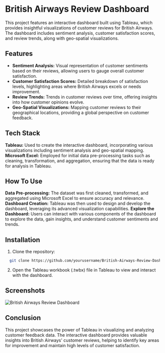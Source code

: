 
# British Airways Review Dashboard

This project features an interactive dashboard built using Tableau, which provides insightful visualizations of customer reviews for British Airways. The dashboard includes sentiment analysis, customer satisfaction scores, and review trends, along with geo-spatial visualizations.


## Features

- **Sentiment Analysis:** Visual representation of customer sentiments based on their reviews, allowing users to gauge overall customer satisfaction.
- **Customer Satisfaction Scores:** Detailed breakdown of satisfaction levels, highlighting areas where British Airways excels or needs improvement.
- **Review Trends:** Trends in customer reviews over time, offering insights into how customer opinions evolve.
- **Geo-Spatial Visualizations:** Mapping customer reviews to their geographical locations, providing a global perspective on customer feedback.


## Tech Stack

**Tableau:** Used to create the interactive dashboard, incorporating various visualizations including sentiment analysis and geo-spatial mapping.
**Microsoft Excel:** Employed for initial data pre-processing tasks such as cleaning, transformation, and aggregation, ensuring that the data is ready for analysis in Tableau.


## How To Use

**Data Pre-processing:** The dataset was first cleaned, transformed, and aggregated using Microsoft Excel to ensure accuracy and relevance.
**Dashboard Creation:** Tableau was then used to design and develop the dashboard, leveraging its advanced visualization capabilities.
**Explore the Dashboard:** Users can interact with various components of the dashboard to explore the data, gain insights, and understand customer sentiments and trends.
## Installation

1. Clone the repository:

```bash
  git clone https://github.com/yourusername/British-Airways-Review-Dashboard.git
```
2. Open the Tableau workbook (.twbx) file in Tableau to view and interact with the dashboard.
## Screenshots

![British Airways Review Dashboard](https://github.com/user-attachments/assets/53f12b86-9915-40ed-b547-3c89215bf68a)



## Conclusion

This project showcases the power of Tableau in visualizing and analyzing customer feedback data. The interactive dashboard provides valuable insights into British Airways' customer reviews, helping to identify key areas for improvement and maintain high levels of customer satisfaction.

